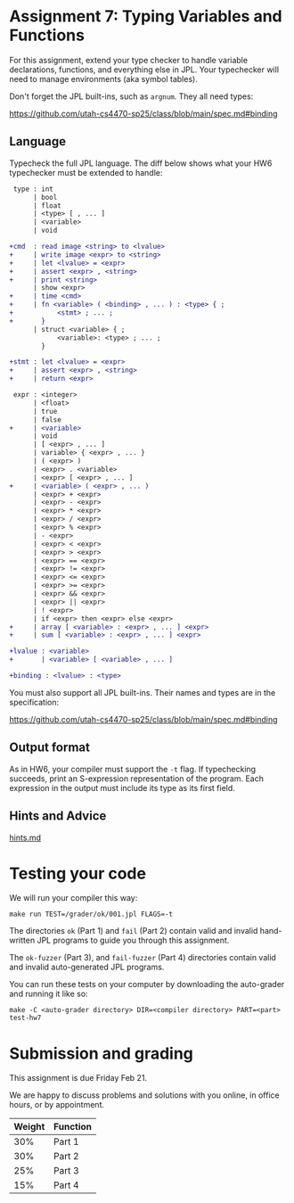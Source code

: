 Assignment 7: Typing Variables and Functions
===

For this assignment, extend your type checker to handle variable
declarations, functions, and everything else in JPL. Your typechecker
will need to manage environments (aka symbol tables).

Don't forget the JPL built-ins, such as `argnum`. They all need types:

<https://github.com/utah-cs4470-sp25/class/blob/main/spec.md#binding>


## Language

Typecheck the full JPL language. The diff below shows what your HW6
typechecker must be extended to handle:


```diff
 type : int
      | bool
      | float
      | <type> [ , ... ]
      | <variable>
      | void

+cmd  : read image <string> to <lvalue>
+     | write image <expr> to <string>
+     | let <lvalue> = <expr>
+     | assert <expr> , <string>
+     | print <string>
      | show <expr>
+     | time <cmd>
+     | fn <variable> ( <binding> , ... ) : <type> { ;
+           <stmt> ; ... ;
+       }
      | struct <variable> { ;
            <variable>: <type> ; ... ;
        }

+stmt : let <lvalue> = <expr>
+     | assert <expr> , <string>
+     | return <expr>

 expr : <integer>
      | <float>
      | true
      | false
+     | <variable>
      | void
      | [ <expr> , ... ]
      | variable> { <expr> , ... }
      | ( <expr> )
      | <expr> . <variable>
      | <expr> [ <expr> , ... ]
+     | <variable> ( <expr> , ... )
      | <expr> + <expr>
      | <expr> - <expr>
      | <expr> * <expr>
      | <expr> / <expr>
      | <expr> % <expr>
      | - <expr>
      | <expr> < <expr>
      | <expr> > <expr>
      | <expr> == <expr>
      | <expr> != <expr>
      | <expr> <= <expr>
      | <expr> >= <expr>
      | <expr> && <expr>
      | <expr> || <expr>
      | ! <expr>
      | if <expr> then <expr> else <expr>
+     | array [ <variable> : <expr> , ... ] <expr>
+     | sum [ <variable> : <expr> , ... ] <expr>

+lvalue : <variable>
+       | <variable> [ <variable> , ... ]

+binding : <lvalue> : <type>
```

You must also support all JPL built-ins. Their names and types are in
the specification:

<https://github.com/utah-cs4470-sp25/class/blob/main/spec.md#binding>


## Output format

As in HW6, your compiler must support the `-t` flag. If typechecking succeeds,
print an S-expression representation of the program. Each expression in the
output must include its type as its first field.


## Hints and Advice

[hints.md](./hints.md)


# Testing your code

We will run your compiler this way:

    make run TEST=/grader/ok/001.jpl FLAGS=-t

The directories `ok` (Part 1) and `fail` (Part 2) contain valid and
invalid hand-written JPL programs to guide you through this
assignment.

The `ok-fuzzer` (Part 3), and `fail-fuzzer` (Part 4) directories
contain valid and invalid auto-generated JPL programs.

You can run these tests on your computer by downloading the
auto-grader and running it like so:

    make -C <auto-grader directory> DIR=<compiler directory> PART=<part> test-hw7


# Submission and grading

This assignment is due Friday Feb 21.

We are happy to discuss problems and solutions with you online, in office
hours, or by appointment.

| Weight | Function |
|--------|----------|
| 30%    | Part 1   |
| 30%    | Part 2   |
| 25%    | Part 3   |
| 15%    | Part 4   |

